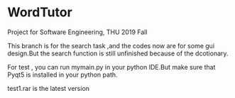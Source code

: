 # WordTutor
Project for Software Engineering, THU 2019 Fall

This branch is for the search task ,and the codes now are for some gui design.But the search function is still unfinished because of the dcotionary.

For test , you can run mymain.py in your python IDE.But make sure that Pyqt5 is installed in your python path. 

test1.rar is the latest version
